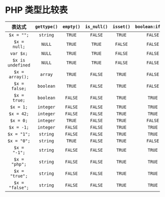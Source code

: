 # PHP 类型比较表

|        表达式         | `gettype()` | `empty()` | `is_null()` | `isset()` | `boolean:if($x)` |
| :----------------: | :---------: | :-------: | :---------: | :-------: | :--------------: |
|     `$x = "";`     |  `string`   |  `TRUE`   |   `FALSE`   |  `TRUE`   |     `FALSE`      |
|    `$x = null;`    |   `NULL`    |  `TRUE`   |   `TRUE`    |  `FALSE`  |     `FALSE`      |
|     `var $x;`      |   `NULL`    |  `TRUE`   |   `TRUE`    |  `FALSE`  |     `FALSE`      |
| `$x is undefined ` |   `NULL`    |  `TRUE`   |   `TRUE`    |  `FALSE`  |     `FALSE`      |
|  `$x = array();`   |   `array`   |  `TRUE`   |   `FALSE`   |  `TRUE`   |     `FALSE`      |
|   `$x = false;`    |  `boolean`  |  `TRUE`   |   `FALSE`   |  `TRUE`   |     `FALSE`      |
|    `$x = true;`    |  `boolean`  |  `FALSE`  |   `FALSE`   |  `TRUE`   |      `TRUE`      |
|     `$x = 1;`      |  `integer`  |  `FALSE`  |   `FALSE`   |  `TRUE`   |      `TRUE`      |
|     `$x = 42;`     |  `integer`  |  `FALSE`  |   `FALSE`   |  `TRUE`   |      `TRUE`      |
|     `$x = 0;`      |  `integer`  |  `TRUE`   |   `FALSE`   |  `TRUE`   |     `FALSE`      |
|     `$x = -1;`     |  `integer`  |  `FALSE`  |   `FALSE`   |  `TRUE`   |      `TRUE`      |
|    `$x = "1";`     |  `string`   |  `FALSE`  |   `FALSE`   |  `TRUE`   |      `TRUE`      |
|    `$x = "0";`     |  `string`   |  `TRUE`   |   `FALSE`   |  `TRUE`   |     `FALSE`      |
|    `$x = "-1";`    |  `string`   |  `FALSE`  |   `FALSE`   |  `TRUE`   |      `TRUE`      |
|   `$x = "php";`    |  `string`   |  `FALSE`  |   `FALSE`   |  `TRUE`   |      `TRUE`      |
|   `$x = "true";`   |  `string`   |  `FALSE`  |   `FALSE`   |  `TRUE`   |      `TRUE`      |
|  `$x = "false";`   |  `string`   |  `FALSE`  |   `FALSE`   |  `TRUE`   |      `TRUE`      |
